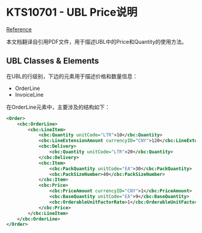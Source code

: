 # KTS10701 - UBL Price说明

[Reference](http://www.oioubl.info/documents/en/en/Guidelines/OIOUBL_GUIDE_PRICES.pdf)

本文档翻译自引用PDF文件，用于描述UBL中的Price和Quantity的使用方法。

## UBL Classes & Elements

在UBL的行级别，下边的元素用于描述价格和数量信息：

* OrderLine
* InvoiceLine

在OrderLine元素中，主要涉及的结构如下：

```xml
<Order>
    <cbc:OrderLine>
        <cbc:LineItem>
            <cbc:Quantity unitCode="LTR">10</cbc:Quantity>
            <cbc:LineExtensionAmount currencyID="CNY">120</cbc:LineExtensionAmount>
            <cbc:Delivery>
                <cbc:Quantity unitCode="LTR">20</cbc:Quantity>
            </cbc:Delivery>
            <cbc:Item>
                <cbc:PackQuantity unitCode="EA">30</cbc:PackQuantity>
                <cbc:PackSizeNumber>40</cbc:PackSizeNumber>
            </cbc:Item>
            <cbc:Price>
                <cbc:PriceAmount currencyID="CNY">1</cbc:PriceAmount>
                <cbc:BaseQuantity unitCode="EA">9</cbc:BaseQuantity>
                <cbc:OrderableUnitFactorRate>1</cbc:OrderableUnitFactoryRate>
            </cbc:Price>
        </cbc:LineItem>
    </cbc:OrderLine>
</Order>
```



